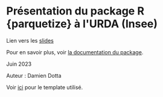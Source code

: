 # Présentation du package R {parquetize} à l'URDA (Insee)

Lien vers les [slides](https://ddotta.github.io/parquetize_presentation/)

Pour en savoir plus, voir [la documentation du package](https://github.com/ddotta/parquetize).

Juin 2023

Auteur : Damien Dotta

Voir [ici](https://github.com/InseeFrLab/onyxia-quarto) pour le template utilisé.
